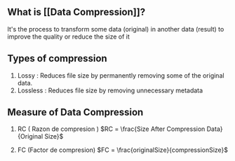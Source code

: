 ## What is [[Data Compression]]?

It's the process to transform some data (original) in another data (result) to improve the quality or reduce the size of it

## Types of compression

1. Lossy : Reduces file size by permanently removing some of the original data.
2. Lossless : Reduces file size by removing unnecessary metadata

## Measure of Data Compression

1. RC ( Razon de compresion ) 
	$RC = \frac{Size After Compression Data}{Original Size}$

2. FC (Factor de compresion)
	$FC = \frac{originalSize}{compressionSize}$
	